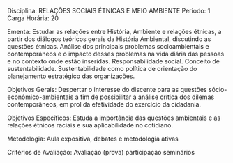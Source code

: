 Disciplina: RELAÇÕES SOCIAIS ÉTNICAS E MEIO AMBIENTE
Periodo: 1
Carga Horária: 20
 
Ementa:
    Estudar as relações entre História, Ambiente e relações étnicas, a partir dos diálogos teóricos gerais 
da História Ambiental, discutindo as questões étnicas. Análise dos principais problemas socioambientais e 
contemporâneos e o impacto desses problemas na vida diária das pessoas e no contexto onde estão inseridas. 
Responsabilidade social. Conceito de sustentabilidade. Sustentabilidade como política de orientação do 
planejamento estratégico das organizações.
 
Objetivos Gerais:
    Despertar o interesse do discente para as questões sócio-econômico-ambientais a fim de possibilitar a 
análise crítica dos dilemas contemporâneos, em prol da efetividade do exercício da cidadania.
 
Objetivos Específicos:
    Estuda a importância das questões ambientais e as relações étnicos raciais e sua aplicabilidade no 
cotidiano.
 
Metodologia:
    Aula expositiva, debates e metodologia ativas
 
Critérios de Avaliação:
    Avaliação (prova) participação seminários
